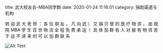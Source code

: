 title: 武大校友会-MBA同学群
date: 2020-01-24 11:16:01
category: 捐助渠道与机构 


转 自 武 大 老 师 ： 各 位 朋 友 ， 凡 向 武 氵 又 捐 贝 曾 的 
医 疗 物 资 ， 由 我 院 MBA 学 生 百 世 物 流 全 程 
免 费 承 运 ！ 
具 体 加 群 有 人 对 接 
有 物 资 苦 于 运 不 进 来 的 可 以 加 群 联 系 


![Alt Text]({static}/images/mbatongxuequn.png)
